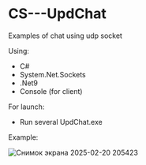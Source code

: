 # CS---UpdChat
Examples of chat using udp socket

Using:
- C#
- System.Net.Sockets
- .Net9
- Console (for client)

For launch:
- Run several UpdChat.exe
  
Example:

![Снимок экрана 2025-02-20 205423](https://github.com/user-attachments/assets/4df1897d-75bb-4d26-8880-a08589eb155f)
